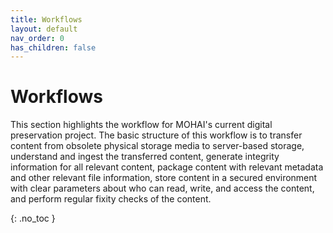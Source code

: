 ```yaml
---
title: Workflows
layout: default
nav_order: 0
has_children: false
---
```

# Workflows
This section highlights the workflow for MOHAI's current digital preservation project. The basic structure of this workflow is to transfer content from obsolete physical storage media to server-based storage, understand and ingest the transferred content, generate integrity information for all relevant content, package content with relevant metadata and other relevant file information, store content in a secured environment with clear parameters about who can read, write, and access the content, and perform regular fixity checks of the content.

{: .no_toc }
